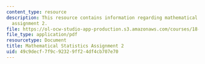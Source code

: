 ```yaml
---
content_type: resource
description: This resource contains information regarding mathematical statistics,
  assignment 2.
file: https://ol-ocw-studio-app-production.s3.amazonaws.com/courses/18-655-mathematical-statistics-spring-2016/49c9decf7f9c92329ff24df4cb707e70_MIT18_655S16_ProblemSet_2.pdf
file_type: application/pdf
resourcetype: Document
title: Mathematical Statistics Assignment 2
uid: 49c9decf-7f9c-9232-9ff2-4df4cb707e70
---
```


